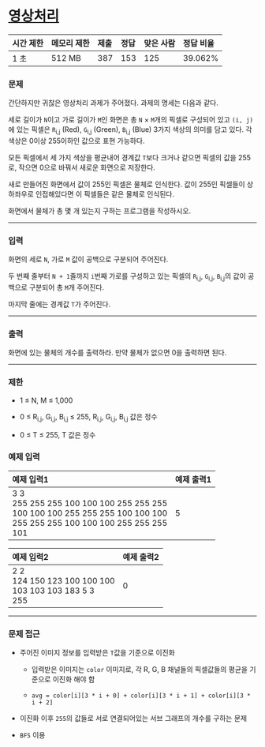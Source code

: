 # [영상처리](https://www.acmicpc.net/problem/21938)

<div align = center>

| 시간 제한 | 메모리 제한 | 제출 | 정답 | 맞은 사람 | 정답 비율 |
| :-------- | :---------- | :--- | :--- | :-------- | :-------- |
| 1 초      | 512 MB      | 387  | 153  | 125       | 39.062%   |

</div>

### 문제

간단하지만 귀찮은 영상처리 과제가 주어졌다. 과제의 명세는 다음과 같다.

세로 길이가 `N`이고 가로 길이가 `M`인 화면은 총 `N` × `M`개의 픽셀로 구성되어 있고 `(i, j)`에 있는 픽셀은 `R`<sub>i,j</sub> (Red), `G`<sub>i,j</sub> (Green), `B`<sub>i,j</sub> (Blue) 3가지 색상의 의미를 담고 있다. 각 색상은 0이상 255이하인 값으로 표현 가능하다.

모든 픽셀에서 세 가지 색상을 평균내어 경계값 `T`보다 크거나 같으면 픽셀의 값을 255로, 작으면 0으로 바꿔서 새로운 화면으로 저장한다.

새로 만들어진 화면에서 값이 255인 픽셀은 물체로 인식한다. 값이 255인 픽셀들이 상하좌우로 인접해있다면 이 픽셀들은 같은 물체로 인식된다.

화면에서 물체가 총 몇 개 있는지 구하는 프로그램을 작성하시오.

---

### 입력

화면의 세로 `N`, 가로 `M` 값이 공백으로 구분되어 주어진다.

두 번째 줄부터 `N + 1`줄까지 `i`번째 가로를 구성하고 있는 픽셀의 `R`<sub>i,j</sub>, `G`<sub>i,j</sub>, `B`<sub>i,j</sub>의 값이 공백으로 구분되어 총 `M`개 주어진다.

마지막 줄에는 경계값 `T`가 주어진다.

---

### 출력

화면에 있는 물체의 개수를 출력하라. 만약 물체가 없으면 0을 출력하면 된다.

---

### 제한

  - 1 ≤ N, M ≤ 1,000 
  
  - 0 ≤ R<sub>i,j</sub>, G<sub>i,j</sub>, B<sub>i,j</sub> ≤ 255, R<sub>i,j</sub>, G<sub>i,j</sub>, B<sub>i,j</sub> 값은 정수
  
  - 0 ≤ T ≤ 255, T 값은 정수

### 예제 입력

| 예제 입력1                                                                                                                          | 예제 출력1 |
| :---------------------------------------------------------------------------------------------------------------------------------- | :--------- |
| 3 3<br/>255 255 255 100 100 100 255 255 255<br/>100 100 100 255 255 255 100 100 100<br/>255 255 255 100 100 100 255 255 255<br/>101 | 5          |

| 예제 입력2                                                      | 예제 출력2 |
| :-------------------------------------------------------------- | :--------- |
| 2 2<br/>124 150 123 100 100 100<br/>103 103 103 183 5 3<br/>255 | 0          |

---

### 문제 접근

  - 주어진 이미지 정보를 입력받은 `T`값을 기준으로 이진화

    - 입력받은 이미지는 `color` 이미지로, 각 R, G, B 채널들의 픽셀값들의 평균을 기준으로 이진화 해야 함

    - `avg = color[i][3 * i + 0] + color[i][3 * i + 1] + color[i][3 * i + 2]`

  - 이진화 이후 `255`의 값들로 서로 연결되어있는 서브 그래프의 개수를 구하는 문제

  - `BFS` 이용